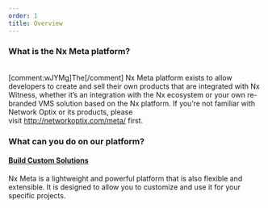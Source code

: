 ```yaml
---
order: 1
title: Overview
---
```


### What is the Nx Meta platform?

\
[comment:wJYMg]The[/comment] Nx Meta platform exists to allow developers to create and sell their own products that are integrated with Nx Witness, whether it’s an integration with the Nx ecosystem or your own re-branded VMS solution based on the Nx platform. If you’re not familiar with Network Optix or its products, please visit <http://networkoptix.com/meta/> first.

### What can you do on our platform?

#### [Build Custom Solutions](https://meta.nxvms.com/docs/developers/knowledgebase/205)

Nx Meta is a lightweight and powerful platform that is also flexible and extensible. It is designed to allow you to customize and use it for your specific projects. 


